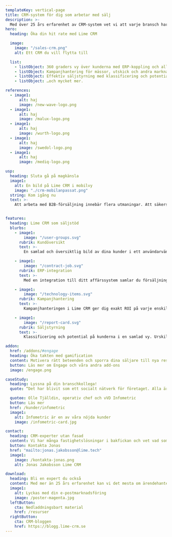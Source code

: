 ```yaml
---
templateKey: vertical-page
title: CRM-system för dig som arbetar med sälj
description: >-
  Med över 25 års erfarenhet av CRM-system vet vi att varje bransch har sina unika behov. Därför har vi skapat en lösning för dig inom sälj.
hero:
  heading: Öka din hit rate med Lime CRM

  image:
    image: "/sales-crm.png"
    alt: Ett CRM du vill flytta till

  list:
    - listObject: 360 graders vy över kunderna med ERP-koppling och all kunddata samlad.
    - listObject: Kampanjhantering för mässor, utskick och andra marknadsaktiviteter.
    - listObject: Effektiv säljstyrning med klassificering och potential på kunderna i en enda vy.
    - listObject: …och mycket mer.

references:
  - image1:
      alt: haj
      image: /new-wave-logo.png
  - image1:
      alt: haj
      image: /malux-logo.png
  - image1:
      alt: haj
      image: /wurth-logo.png
  - image1:
      alt: haj
      image: /swedol-logo.png
  - image1:
      alt: haj
      image: /mediq-logo.png

usp:
  heading: Sluta gå på magkänsla
  image1:
    alt: En bild på Lime CRM i mobilvy
    image: "./crm-mobilanpassat.png"
  string: Kom igång nu
  text: >-
    Att arbeta med B2B-försäljning innebär flera utmaningar. Att säkerställa att säljarna har koll på försäljningen på kunderna, även när de är ute på fältet, är en av dem. En annan är att ta rätt beslut och att agera tillräckligt snabbt för att maximera försäljningen, baserat på aktuell statistik. Det är här Lime CRM kommer in i bilden.


features:
  heading: Lime CRM som säljstöd
  blurbs:
    - image1:
        image: "/user-groups.svg"
      rubrik: Kundöversikt
      text: >-
        En samlad och översiktlig bild av dina kunder i ett användarvänligt system. Se budget, utfall och aktiviteter på samma ställe. Få en 360-graders vy över kunden.

    - image1:
        image: "/contract-job.svg"
      rubrik: ERP-integration
      text: >-
        Med en integration till ditt affärssystem samlar du försäljningsstatistik, orderinformation, fakturor och all annan kundinformation. Allt i ett system.

    - image1:
        image: "/technology-items.svg"
      rubrik: Kampanjhantering
      text: >-
        Kampanjhanteringen i Lime CRM ger dig exakt ROI på varje enskild mässa och möjlighet att göra riktade utskick. Uppföljning sker givetvis direkt i systemet.

    - image1:
        image: "/report-card.svg"
      rubrik: Säljstyrning
      text: >-
        Klassificering och potential på kunderna i en samlad vy. Urskilja vilka möten som är värdeskapande och vilka som är ”kaffemöten” utan något värde. Prioritera därefter.

addon:
  href: /addons/#engage
  heading: Öka takten med gamification
  content: Motivera rätt beteenden och sporra dina säljare till nya resultat genom gamification. Engage add-on för Lime CRM kan användas både för klassiska säljtävlingar och för att skapa mjukare beteendeförändringar.
  button: Läs mer om Engage och våra andra add-ons
  image: /engage.png

caseStudy:
  heading: Lyssna på din branschkollega!
  quote: “Det har blivit som ett socialt nätverk för företaget. Alla är inne och är aktiva, och skämtar och skojar. Det är ett starkt kulturskapande i det. Samtidigt ökar aktiviteten och alla kan se sin progress.”

  quotee: Olle Tjälldin, operativ chef och vVD Infometric
  button: Läs mer
  href: /kunder/infometric
  image1:
    alt: Infometric är en av våra nöjda kunder
    image: /infometric-card.jpg

contact:
  heading: CRM-experter utan fasad
  content: Vi har många fastighetslösningar i bakfickan och vet vad som krävs för att du ska få en enklare vardag – oavsett om du arbetar på ett kommunalt bostadsbolag, ett kommersiellt fastighetsbolag eller ett bostadsutvecklingsbolag. Vi hjälper dig gärna.
  button: Kontakta Jonas
  href: "mailto:jonas.jakobsson@lime.tech"
  image1:
    image: /kontakta-jonas.png
    alt: Jonas Jakobsson Lime CRM

download:
  heading: Bli en expert du också
  content: Med mer än 25 års erfarenhet kan vi det mesta om ärendehantering, säljstöd och annat inom CRM. Och vi delar gärna vår kunskap med dig! I våra posters kan du till exempel läsa mer om hur ett CRM-system förenklar din vardag och hur du lyckas med ditt CRM-projekt. Allt är gratis, så klart.
  image1:
    alt: Lyckas med din e-postmarknadsföring
    image: /poster-magenta.jpg
  leftButton:
    cta: Nedladdningsbart material
    href: /resurser
  rightButton:
    cta: CRM-bloggen
    href: https://blogg.lime-crm.se
---
```

